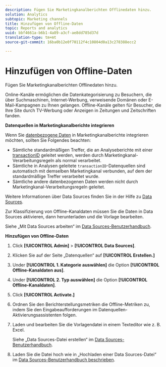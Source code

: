 ```yaml
---
description: Fügen Sie Marketingkanalberichten Offlinedaten hinzu.
solution: Analytics
subtopic: Marketing channels
title: Hinzufügen von Offline-Daten
topic: Reports and analytics
uuid: bbf4661a-b6b1-4a89-a3cf-ae8dd785d37d
translation-type: tm+mt
source-git-commit: 16ba0b12e0f70112f4c10804d0a13c278388ecc2

---
```



# Hinzufügen von Offline-Daten

Fügen Sie Marketingkanalberichten Offlinedaten hinzu.

Online-Kanäle ermöglichen die Datenkategorisierung zu Besuchern, die über Suchmaschinen, Internet-Werbung, verweisende Domänen oder E-Mail-Kampagnen zu Ihnen gelangen. Offline-Kanäle gelten für Besucher, die Ihre Site durch TV-Werbung oder Anzeigen in Zeitungen und Zeitschriften fanden.

**Datenquellen in Marketingkanalberichte integrieren**

Wenn Sie [datenbezogene Daten](https://marketing.adobe.com/resources/help/en_US/sc/datasources/c_faq.html) in Marketingkanalberichte integrieren möchten, sollten Sie Folgendes beachten:

* Sämtliche standardmäßigen Treffer, die an Analyseberichte mit einer [transactionID](https://marketing.adobe.com/resources/help/en_US/sc/datasources/c_Transaction_ID.html) geleitet werden, werden durch Marketingkanal-Verarbeitungsregeln als normal verarbeitet.
* Sämtliche in Analysen geleitete `transactionID`-Datenquellen sind automatisch mit demselben Marketingkanal verbunden, auf dem der standardmäßige Treffer verarbeitet wurde.
* Sämtliche andere datenbezogenen Daten werden nicht durch Marketingkanal-Verarbeitungsregeln geleitet.

Weitere Informationen über Data Sources finden Sie in der Hilfe zu [Data Sources](https://marketing.adobe.com/resources/help/en_US/sc/datasources/index.html).

Zur Klassifizierung von Offline-Kanaldaten müssen Sie die Daten in Data Sources aktivieren, dann herunterladen und die Vorlage bearbeiten.

Siehe „Mit Data Sources arbeiten“ im [Data Sources-Benutzerhandbuch](https://marketing.adobe.com/resources/help/en_US/sc/datasources/index.html).

**Hinzufügen von Offline-Daten**

1. Click **[!UICONTROL Admin]** &gt; **[!UICONTROL Data Sources]**.
1. Klicken Sie auf der Seite „Datenquellen“ auf **[!UICONTROL Erstellen.]**
1. Under **[!UICONTROL 1. Kategorie auswählen]** die Option **[!UICONTROL Offline-Kanaldaten aus]**.
1. Under **[!UICONTROL 2. Typ auswählen]** die Option **[!UICONTROL Offline-Kanaldaten]**.
1. Click **[!UICONTROL Activate.]**
1. Ordnen Sie den Berichterstellungsmetriken die Offline-Metriken zu, indem Sie den Eingabeaufforderungen im Datenquellen-Aktivierungsassistenten folgen.
1. Laden und bearbeiten Sie die Vorlagendatei in einem Texteditor wie z. B. Excel.

   Siehe „Data Sources-Datei erstellen“ im [Data Sources-Benutzerhandbuch](https://marketing.adobe.com/resources/help/en_US/sc/datasources/index.html).

1. Laden Sie die Datei hoch wie in „Hochladen einer Data Sources-Datei“ im [Data Sources-Benutzerhandbuch beschrieben](https://marketing.adobe.com/resources/help/en_US/sc/datasources/index.html).
